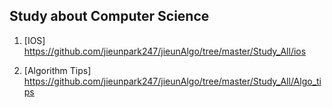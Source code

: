 ## Study about Computer Science

1. [IOS] https://github.com/jieunpark247/jieunAlgo/tree/master/Study_All/ios


2. [Algorithm Tips] https://github.com/jieunpark247/jieunAlgo/tree/master/Study_All/Algo_tips